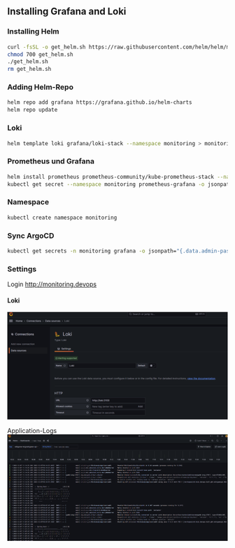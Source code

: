## Installing Grafana and Loki

### Installing Helm
```bash
curl -fsSL -o get_helm.sh https://raw.githubusercontent.com/helm/helm/main/scripts/get-helm-3
chmod 700 get_helm.sh
./get_helm.sh
rm get_helm.sh
```

### Adding Helm-Repo

```bash
helm repo add grafana https://grafana.github.io/helm-charts
helm repo update
```

### Loki

```bash
helm template loki grafana/loki-stack --namespace monitoring > monitoring/loki.yaml
```

### Prometheus und Grafana
```bash
helm install prometheus prometheus-community/kube-prometheus-stack --namespace monitoring
kubectl get secret --namespace monitoring prometheus-grafana -o jsonpath="{.data.admin-password}" | base64 --decode ; echo
```

### Namespace

```bash
kubectl create namespace monitoring
```



### Sync ArgoCD

```bash
kubectl get secrets -n monitoring grafana -o jsonpath="{.data.admin-password}" | base64 --decode ; echo
```

### Settings
Login http://monitoring.devops
#### Loki
![Loki](images/loki.png)

Application-Logs
![Alt text](images/loki_logs.png)
